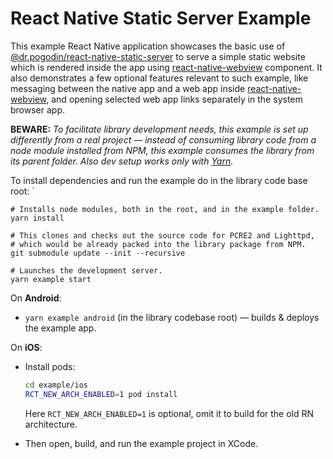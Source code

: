 # React Native Static Server Example

This example React Native application showcases the basic use of
[@dr.pogodin/react-native-static-server] to serve a simple static website which
is rendered inside the app using [react-native-webview] component. It also
demonstrates a few optional features relevant to such example, like messaging
between the native app and a web app inside [react-native-webview], and opening
selected web app links separately in the system browser app.

**BEWARE:** _To facilitate library development needs, this example is set up
differently from a real project &mdash; instead of consuming library code from
a node module installed from NPM, this example consumes the library from its
parent folder. Also dev setup works only with [Yarn]._

To install dependencies and run the example do in the library code base root:
`
```shell
# Installs node modules, both in the root, and in the example folder.
yarn install

# This clones and checks out the source code for PCRE2 and Lighttpd,
# which would be already packed into the library package from NPM.
git submodule update --init --recursive

# Launches the development server.
yarn example start
```

On **Android**:
  - `yarn example android` (in the library codebase root) &mdash;
    builds & deploys the example app.

On **iOS**:
  - Install pods:
    ```sh
    cd example/ios
    RCT_NEW_ARCH_ENABLED=1 pod install
    ```
    Here `RCT_NEW_ARCH_ENABLED=1` is optional, omit it to build for the old RN
    architecture.

  - Then open, build, and run the example project in XCode.

[@dr.pogodin/react-native-static-server]: https://www.npmjs.com/package/@dr.pogodin/react-native-static-server
[react-native-webview]: https://www.npmjs.com/package/react-native-webview
[Yarn]: https://yarnpkg.com/

